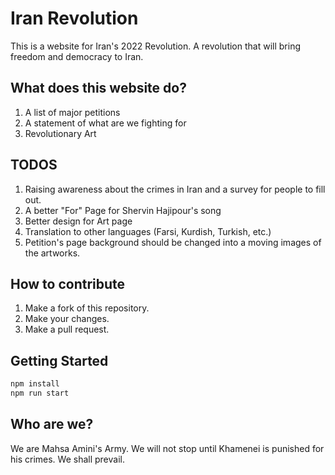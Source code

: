 # Iran Revolution 

This is a website for Iran's 2022 Revolution. A revolution that will bring freedom and democracy to Iran.

## What does this website do?

1. A list of major petitions
2. A statement of what are we fighting for
3. Revolutionary Art

## TODOS

1. Raising awareness about the crimes in Iran and a survey for people to fill out.
2. A better "For" Page for Shervin Hajipour's song
3. Better design for Art page
4. Translation to other languages (Farsi, Kurdish, Turkish, etc.)
5. Petition's page background should be changed into a moving images of the artworks.


## How to contribute

1. Make a fork of this repository.
2. Make your changes.
3. Make a pull request.


## Getting Started

```bash
npm install
npm run start
``` 



## Who are we?

We are Mahsa Amini's Army. We will not stop until Khamenei is punished for his crimes.
We shall prevail.
